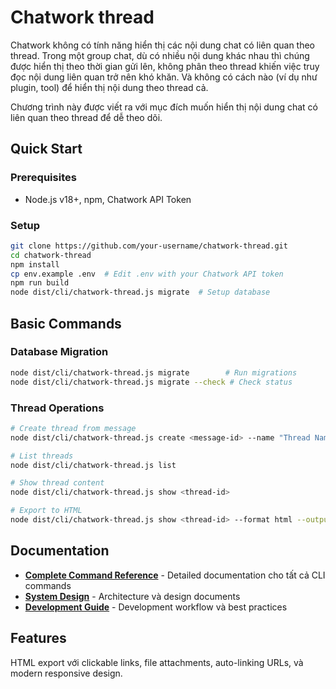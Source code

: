 # Chatwork thread

Chatwork không có tính năng hiển thị các nội dung chat có liên quan theo thread. Trong một group chat, dù có nhiều nội dung khác nhau thì chúng được hiển thị theo thời gian gửi lên, không phân theo thread khiến việc truy đọc nội dung liên quan trở nên khó khăn. Và không có cách nào (ví dụ như plugin, tool) để hiển thị nội dung theo thread cả.

Chương trình này được viết ra với mục đích muốn hiển thị nội dung chat có liên quan theo thread để dễ theo dõi.

## Quick Start

### Prerequisites
- Node.js v18+, npm, Chatwork API Token

### Setup
```bash
git clone https://github.com/your-username/chatwork-thread.git
cd chatwork-thread
npm install
cp env.example .env  # Edit .env with your Chatwork API token
npm run build
node dist/cli/chatwork-thread.js migrate  # Setup database
```

## Basic Commands

### Database Migration
```bash
node dist/cli/chatwork-thread.js migrate        # Run migrations
node dist/cli/chatwork-thread.js migrate --check # Check status
```

### Thread Operations
```bash
# Create thread from message
node dist/cli/chatwork-thread.js create <message-id> --name "Thread Name"

# List threads
node dist/cli/chatwork-thread.js list

# Show thread content
node dist/cli/chatwork-thread.js show <thread-id>

# Export to HTML
node dist/cli/chatwork-thread.js show <thread-id> --format html --output thread.html
```

## Documentation

- **[Complete Command Reference](docs/commands.md)** - Detailed documentation cho tất cả CLI commands
- **[System Design](docs/SystemDesign/)** - Architecture và design documents
- **[Development Guide](docs/dev/)** - Development workflow và best practices

## Features

HTML export với clickable links, file attachments, auto-linking URLs, và modern responsive design.